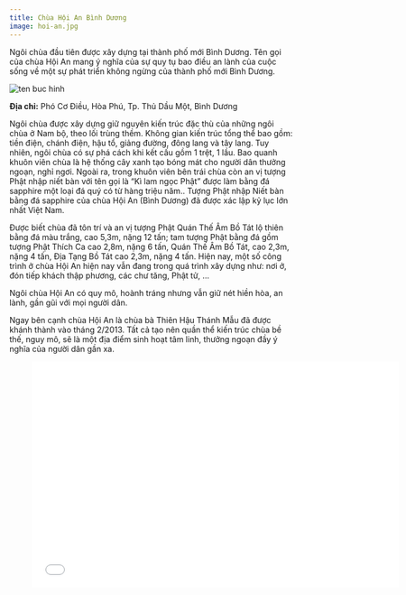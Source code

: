 ```yaml
---
title: Chùa Hội An Bình Dương
image: hoi-an.jpg
---
```


Ngôi chùa đầu tiên được xây dựng tại thành phố mới Bình Dương.
Tên gọi của chùa Hội An mang ý nghĩa của sự quy tụ bao điều an lành của cuộc sống về một sự phát triển không ngừng của thành phố mới Bình Dương.

![ten buc hinh](https://lh3.googleusercontent.com/_uEFIzy9jzzcs_d33xttqtBo6qcZSPkEo5iWJ1mBRxTCqojmPdbAtymOK63QbZhuOSCkXZpJyTE-yN4s2O4=w391-h220-rw "ten buc hinh")

**Địa chỉ:** Phó Cơ Điều, Hòa Phú, Tp. Thủ Dầu Một, Bình Dương

Ngôi chùa được xây dựng giữ nguyên kiến trúc đặc thù của những ngôi chùa ở Nam bộ, theo lối trùng thềm. Không gian kiến trúc tổng thể bao gồm: tiền điện, chánh điện, hậu tổ, giảng đường, đông lang và tây lang. Tuy nhiên, ngôi chùa có sự phá cách khi kết cấu gồm 1 trệt, 1 lầu. Bao quanh khuôn viên chùa là hệ thống cây xanh tạo bóng mát cho người dân thưởng ngoạn, nghỉ ngơi. Ngoài ra, trong khuôn viên bên trái chùa còn an vị tượng Phật nhập niết bàn với tên gọi là “Kì lam ngọc Phật” được làm bằng đá sapphire một loại đá quý có từ hàng triệu năm.. Tượng Phật nhập Niết bàn bằng đá sapphire của chùa Hội An (Bình Dương) đã được xác lập kỷ lục lớn nhất Việt Nam.

Được biết chùa đã tôn trí và an vị tượng Phật Quán Thế Âm Bồ Tát lộ thiên bằng đá màu trắng, cao 5,3m, nặng 12 tấn; tam tượng Phật bằng đá gồm tượng Phật Thích Ca cao 2,8m, nặng 6 tấn, Quán Thế Âm Bồ Tát, cao 2,3m, nặng 4 tấn, Địa Tạng Bồ Tát cao 2,3m, nặng 4 tấn. Hiện nay, một số công trình ở chùa Hội An hiện nay vẫn đang trong quá trình xây dựng như: nơi ở, đón tiếp khách thập phương, các chư tăng, Phật tử, …

Ngôi chùa Hội An có quy mô, hoành tráng nhưng vẫn giữ nét hiền hòa, an lành, gần gũi với mọi người dân.

Ngay bên cạnh chùa Hội An là chùa bà Thiên Hậu Thánh Mẫu đã được khánh thành vào tháng 2/2013. Tất cả tạo nên quần thể kiến trúc chùa bề thế, nguy mô, sẽ là một địa điểm sinh hoạt tâm linh, thưởng ngoạn đầy ý nghĩa của người dân gần xa.


<figure><iframe width="650" height="400" src="//www.youtube-nocookie.com/embed/Om-jw4G8n48" frameborder="0" allowfullscreen></iframe></figure>